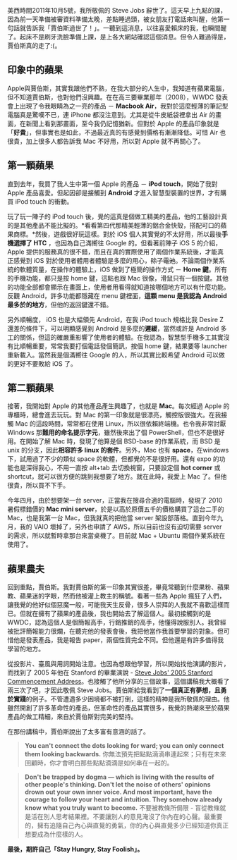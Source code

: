 <!--
[date]: 2011-10-09
[title]:     Steve Jobs
[name]:     steve-jobs
[tag]:          Apple, Steve Jobs | 賈伯斯
[photo]: http://i.minus.com/jgiu7JlfZHNlv.png
-->


美西時間2011年10月5號，我所敬佩的 Steve Jobs 辭世了。這天早上九點的課，因為前一天準備被審資料準備太晚，差點睡過頭，被女朋友打電話來叫醒，他第一句話就告訴我「賈伯斯過世了！」。一聽到這消息，以往喜愛賴床的我，也瞬間醒了。起床不是刷牙洗臉準備上課，是上各大網站確認這個消息。但令人難過得是，賈伯斯真的走了:(。


## 印象中的蘋果

Apple與賈伯斯，其實我跟他們不熟，在我大部分的人生中，我知道有蘋果電腦，但不知道賈伯斯，也對他們沒興趣。在在高三要畢業那年（2008），WWDC 發表會上出現了令我眼睛為之一亮的產品 － **Macbook Air**，我對於這麼輕薄的筆記型電腦真是驚嘆不已，連 iPhone 都沒注意到。尤其是從牛皮紙袋裡拿出 Air 的畫面，在新聞上看到那畫面，至今我仍記憶猶新。但對於 Apple 的產品印象就是「**好貴**」，但事實也是如此，不過最近真的有感覺到價格有漸漸降低。可惜 Air 也很貴，加上很多人都告訴我 Mac 不好用，所以對 Apple 就不再關心了。

## 第一顆蘋果

直到去年，我買了我人生中第一個 Apple 的產品 － **iPod touch**，開始了我對 Apple 產品喜愛。但起因卻是接觸到 **Android** 才進入智慧型裝置的世界，才有購買 iPod touch 的衝動。

玩了玩一陣子的 iPod touch 後，覺的這真是個做工精美的產品，他的工藝設計真的是其他產品不能比擬的。*看看第四代那精美輕薄的鋁合金快殼，搭配可口的蘋果商標。*然後，遊戲很好玩這樣。對於 iOS 個人其實覺的不太好用，所以最後**手機選擇了 HTC** ，也因為自己滿嚮往 Google 的。但看著前陣子 iOS 5 的介紹，Apple 提供的服務真的很不錯，而且在真的實際使用了兩個作業系統後，才能真正感覺到 iOS 對於使用者體用者體驗是多麼的用心，~~除了電池~~。不論兩個作業系統的軟體質量，在操作的體驗上，iOS 做到了極簡的操作方式 － **Home 鍵**。所有的手機功能，都只是按 home 鍵，這點也跟 Mac 很像，滑鼠只有一個按鍵。其他的功能全部都會顯示在畫面上，使用者用看得就知道按哪個地方可以有什麼功能。反觀 Android，許多功能都隱藏在 menu 鍵裡面，**這顆 menu 是我認為 Android 最多於的地方**，但他的返回鍵還不錯。

另外順暢度， iOS 也是大幅領先 Android，在我 iPod touch 規格比我 Desire Z 還差的條件下，可以明顯感覺到 Android 是多麼的**遲緩**，當然或許是 Android 多工的關係，但這的確嚴重影響了使用者的體驗。在我認為，智慧型手機多工其實沒有比順暢重要，常常我要打個電話發個簡訊，按個 home 鍵，結果要等 launcher 重新載入。當然我是個滿嚮往 Google 的人，所以其實比較希望 Android 可以做的更好不要敗給 iOS 了。

## 第二顆蘋果

接著，我開始對 Apple 的其他產品產生興趣了，也就是 **Mac**。每次經過 Apple 的專櫃時，總會進去玩玩。對 Mac 的第一印象就是很漂亮，觸控版很強大。在我接觸 Mac 的這段時間，常常都在使用 Linux，所以很依賴終端機。也令我非常討厭 Windows 那**難用的命名提示字元**，雖然後來出了個 PowerShell，但也不是很好用。在開始了解 Mac 時，發現了他算是個 BSD-base 的作業系統，而 BSD 是 unix 的分支，因此**相容許多 linux 的套件**。另外，Mac 也有 **space**，在windows下，試用過了不少的類似 space 的軟體，但都覺的不是很好用。還有 expo 的功能也是深得我心，不用一直按 alt+tab 去切換視窗，只要設定個 **hot corner** 或 shortcut，就可以很方便的跳到我想要了地方。就在此時，我愛上 Mac 了。但他很貴，所以買不下手。

今年四月，由於想要架一台 server，正當我在搜尋合適的電腦時，發現了 2010 暑假標錯價的 **Mac mini server**，於是以高於原價五千的價格購買了這台二手的 Mac，也是我第一台 Mac，但我就真的把他當 server 架設部落格。直到今年九月，我的 VAIO 壞掉了，另外也申請了 AWS，所以目前也沒有迫切需要 server 的需求，所以就暫時拿那台來當桌機了。目前就 Mac + Ubuntu 兩個作業系統在使用了。

## 蘋果農夫

回到重點，賈伯斯。我對賈伯斯的第一印象其實很差，畢竟常聽到什麼果粉、蘋果教、蘋果迷的字眼，然而他被灌上教主的稱號。看著一些為 Apple 瘋狂了人們，讓我覺的他好似個惡魔一般，可能我天生反骨，很多人崇拜的人我就不喜歡這樣而已。但就在擁有了蘋果的產品後，我也開始去了解這個人。最初接觸到的是 WWDC，認為這個人是個簡報高手，行銷推銷的高手，他懂得說服別人。我曾經被批評簡報能力很爛，在聽完他的發表會後，我把他當作我首要學習的對象。但可惜他是發表產品，我是報告 paper，兩個性質完全不同。但他還是有許多值得我學習的地方。

從投影片、臺風與用詞開始注意。也因為想跟他學習，所以開始找他演講的影片，而找到了 2005 年他在 Stanford 的畢業演說 - [Steve Jobs' 2005 Stanford Commencement Address][1]。也接觸了他所分享的三個故事，這個講稿我大概看了兩三次了吧，才因此敬佩 Steve Jobs。賈伯斯給我看到了**一個真正有夢想，且勇於實踐**的例子。不管遭遇多少困境都不被打倒，這樣的精神是我所敬佩的理由。他雖然開創了許多革命性的產品，但革命性的產品其實很多，我覺的熱潮來至於蘋果產品的做工精細，來自於賈伯斯對完美的堅持。

在那份講稿中，賈伯斯說出了太多富有意涵的話了。

> **You can't connect the dots looking for ward; you can only connect them looking backwards.** 
> 你無法預先把點點滴滴串連起來；只有在未來回顧時，你才會明白那些點點滴滴是如何串在一起的。

> **Don't be trapped by dogma — which is living with the results of other people's thinking. Don't let the noise of others' opinions drown out your own inner voice. And most important, have the courage to follow your heart and intuition. They somehow already know what you truly want to become.** 
> 不要被教條所侷限 - 盲從教條就是活在別人思考結果裡。不要讓別人的意見淹沒了你內在的心聲。最重要的，擁有追隨自己內心與直覺的勇氣，你的內心與直覺多少已經知道你真正想要成為什麼樣的人。

**最後，期許自己「Stay Hungry, Stay Foolish」。**

[1]: http://www.youtube.com/watch?v=UF8uR6Z6KLc


